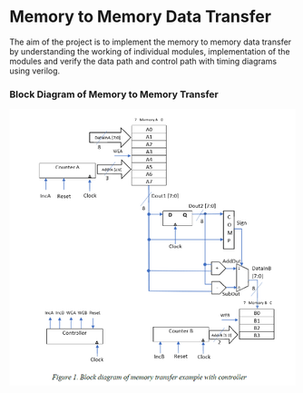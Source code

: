 # Memory to Memory Data Transfer

The aim of the project is to implement the memory to memory data transfer by understanding the working of individual modules, implementation of the modules and verify the data path and control path with timing diagrams using verilog.


### Block Diagram of Memory to Memory Transfer
<p align="center">
  <img src="https://github.com/chaitanyakasaraneni/memorytomemorytransfer/blob/master/mem2mem.PNG">
</p>
